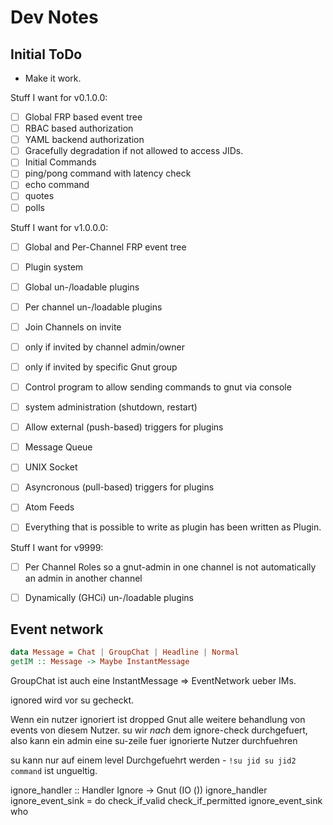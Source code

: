 # Dev Notes

## Initial ToDo

- Make it work.

Stuff I want for v0.1.0.0:
- [ ] Global FRP based event tree
- [ ] RBAC based authorization
- [ ]   YAML backend authorization
- [ ] Gracefully degradation if not allowed to access JIDs.
- [ ] Initial Commands
- [ ]   ping/pong command with latency check
- [ ]   echo command
- [ ]   quotes
- [ ]   polls

Stuff I want for v1.0.0.0:
- [ ] Global and Per-Channel FRP event tree
- [ ] Plugin system
- [ ]   Global un-/loadable plugins
- [ ]   Per channel un-/loadable plugins
- [ ] Join Channels on invite
- [ ]   only if invited by channel admin/owner
- [ ]   only if invited by specific Gnut group
- [ ] Control program to allow sending commands to gnut via console
- [ ]   system administration (shutdown, restart)
- [ ] Allow external (push-based) triggers for plugins
- [ ]   Message Queue
- [ ]   UNIX Socket
- [ ] Asyncronous (pull-based) triggers for plugins
- [ ]   Atom Feeds
- [ ] Everything that is possible to write as plugin has been written as Plugin.


Stuff I want for v9999:
- [ ] Per Channel Roles so a gnut-admin in one channel is not automatically an admin in another channel
- [ ] Dynamically (GHCi) un-/loadable plugins


## Event network

```haskell
data Message = Chat | GroupChat | Headline | Normal
getIM :: Message -> Maybe InstantMessage
```

GroupChat ist auch eine InstantMessage => EventNetwork ueber IMs.

ignored wird vor su gecheckt.

Wenn ein nutzer ignoriert ist dropped Gnut alle weitere behandlung von events von diesem Nutzer.
su wir *nach* dem ignore-check durchgefuert, also kann ein admin eine su-zeile fuer ignorierte Nutzer durchfuehren

su kann nur auf einem level Durchgefuehrt werden - `!su jid su jid2 command` ist ungueltig.



ignore_handler :: Handler Ignore -> Gnut (IO ())
ignore_handler ignore_event_sink = do
    check_if_valid
    check_if_permitted
    ignore_event_sink who
